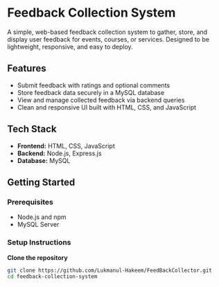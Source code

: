 # Feedback Collection System

A simple, web-based feedback collection system to gather, store, and display user feedback for events, courses, or services. Designed to be lightweight, responsive, and easy to deploy.

## Features

- Submit feedback with ratings and optional comments
- Store feedback data securely in a MySQL database
- View and manage collected feedback via backend queries
- Clean and responsive UI built with HTML, CSS, and JavaScript

## Tech Stack

- **Frontend:** HTML, CSS, JavaScript  
- **Backend:** Node.js, Express.js  
- **Database:** MySQL  

## Getting Started

### Prerequisites

- Node.js and npm
- MySQL Server

### Setup Instructions

**Clone the repository**
   ```bash
   git clone https://github.com/Lukmanul-Hakeem/FeedBackCollector.git
   cd feedback-collection-system
